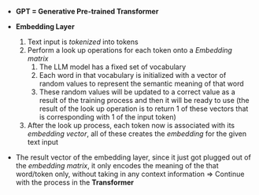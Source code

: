 - **GPT = Generative Pre-trained Transformer**


- **Embedding Layer**
	1. Text input is *tokenized* into tokens
	2. Perform a look up operations for each token onto a *Embedding matrix*
		1. The LLM model has a fixed set of vocabulary
		2. Each word in that vocabulary is initialized with a vector of random values to represent the semantic meaning of that word
		3. These random values will be updated to a correct value as a result of the training process and then it will be ready to use (the result of the look up operation is to return 1 of these vectors that is corresponding with 1 of the input token)
	3. After the look up process, each token now is associated with its *embedding vector*, all of these creates the *embedding* for the given text input

- The result vector of the embedding layer, since it just got plugged out of the *embedding matrix*, it only encodes the meaning of the that word/token only, without taking in any context information => Continue with the process in the **Transformer**